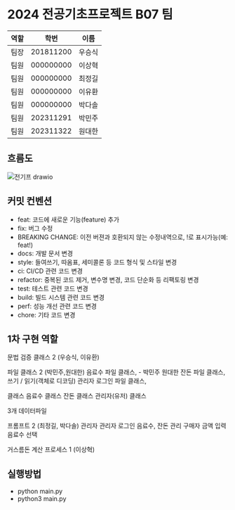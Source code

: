 # 2024 전공기초프로젝트 B07 팀
|   역할   |     학번     |   이름   |
|:--------:|:------------:|:--------:|
|  팀장    | 201811200    |  우승식  |
|  팀원    | 000000000    |  이상혁  |
|  팀원    | 000000000    |  최정길  |
|  팀원    | 000000000    |  이유환  |
|  팀원    | 000000000    |  박다솔  |
|  팀원    | 202311291    |  박민주  |
|  팀원    | 202311322    |  원대한  |

## 흐름도
![전기프 drawio](https://github.com/intelryzen/Konkuk-Vending/assets/66426612/b9b9bf59-1d3d-4ab2-a142-d96e5c897de2)

## 커밋 컨벤션
- feat: 코드에 새로운 기능(feature) 추가
- fix: 버그 수정
- BREAKING CHANGE: 이전 버젼과 호환되지 않는 수정내역으로, !로 표시가능(예: feat!)
- docs: 개발 문서 변경
- style: 들여쓰기, 따옴표, 세미콜론 등 코드 형식 및 스타일 변경
- ci: CI/CD 관련 코드 변경
- refactor: 중복된 코드 제거, 변수명 변경, 코드 단순화 등 리팩토링 변경
- test: 테스트 관련 코드 변경
- build: 빌드 시스템 관련 코드 변경
- perf: 성능 개선 관련 코드 변경
- chore: 기타 코드 변경

## 1차 구현 역할
문법 검증 클래스 2   (우승식, 이유환)

파일 클래스 2   (박민주,원대한)
	음료수 파일 클래스, - 박민주
	원대한
	잔돈 파일 클래스,
		쓰기 / 읽기(객체로 디코딩)
	관리자 로그인 파일 클래스,

클래스
	음료수 클래스
	잔돈 클래스
	관리자(유저) 클래스
	
3개 데이터파일
	
프롬프트 2 (최정길, 박다솔)
	관리자
		관리자 로그인
		음료수, 잔돈 관리
	구매자
		금액 입력
		음료수 선택

거스름돈 계산 프로세스 1 (이상혁)

## 실행방법
* python main.py
* python3 main.py
